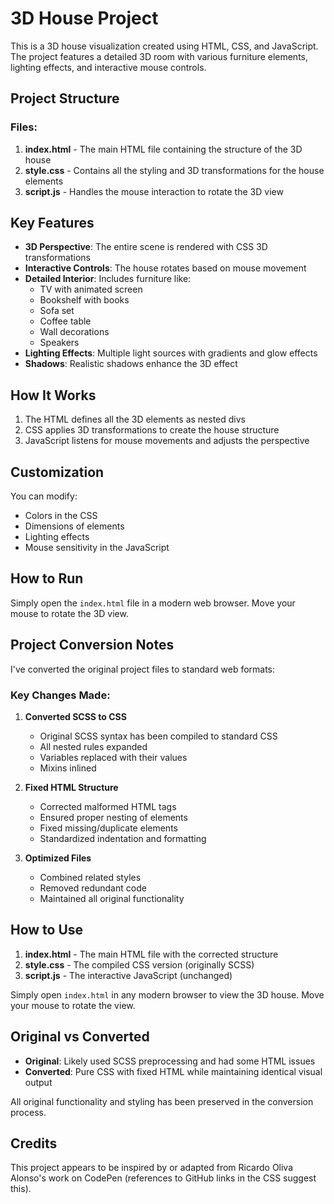 # 3D House Project

This is a 3D house visualization created using HTML, CSS, and JavaScript. The project features a detailed 3D room with various furniture elements, lighting effects, and interactive mouse controls.

## Project Structure

### Files:
1. **index.html** - The main HTML file containing the structure of the 3D house
2. **style.css** - Contains all the styling and 3D transformations for the house elements
3. **script.js** - Handles the mouse interaction to rotate the 3D view

## Key Features

- **3D Perspective**: The entire scene is rendered with CSS 3D transformations
- **Interactive Controls**: The house rotates based on mouse movement
- **Detailed Interior**: Includes furniture like:
  - TV with animated screen
  - Bookshelf with books
  - Sofa set
  - Coffee table
  - Wall decorations
  - Speakers
- **Lighting Effects**: Multiple light sources with gradients and glow effects
- **Shadows**: Realistic shadows enhance the 3D effect

## How It Works

1. The HTML defines all the 3D elements as nested divs
2. CSS applies 3D transformations to create the house structure
3. JavaScript listens for mouse movements and adjusts the perspective

## Customization

You can modify:
- Colors in the CSS
- Dimensions of elements
- Lighting effects
- Mouse sensitivity in the JavaScript

## How to Run

Simply open the `index.html` file in a modern web browser. Move your mouse to rotate the 3D view.

## Project Conversion Notes

I've converted the original project files to standard web formats:

### Key Changes Made:
1. **Converted SCSS to CSS**  
   - Original SCSS syntax has been compiled to standard CSS
   - All nested rules expanded
   - Variables replaced with their values
   - Mixins inlined

2. **Fixed HTML Structure**  
   - Corrected malformed HTML tags
   - Ensured proper nesting of elements
   - Fixed missing/duplicate elements
   - Standardized indentation and formatting

3. **Optimized Files**  
   - Combined related styles
   - Removed redundant code
   - Maintained all original functionality

## How to Use

1. **index.html** - The main HTML file with the corrected structure
2. **style.css** - The compiled CSS version (originally SCSS)
3. **script.js** - The interactive JavaScript (unchanged)

Simply open `index.html` in any modern browser to view the 3D house. Move your mouse to rotate the view.

## Original vs Converted

- **Original**: Likely used SCSS preprocessing and had some HTML issues
- **Converted**: Pure CSS with fixed HTML while maintaining identical visual output

All original functionality and styling has been preserved in the conversion process.

## Credits

This project appears to be inspired by or adapted from Ricardo Oliva Alonso's work on CodePen (references to GitHub links in the CSS suggest this).
